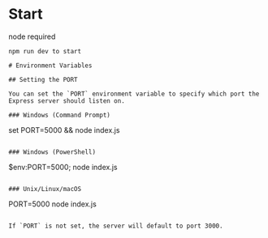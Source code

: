 # Start

node required

```
npm run dev to start

# Environment Variables

## Setting the PORT

You can set the `PORT` environment variable to specify which port the Express server should listen on.

### Windows (Command Prompt)

```

set PORT=5000 && node index.js

```

### Windows (PowerShell)

```

$env:PORT=5000; node index.js

```

### Unix/Linux/macOS

```

PORT=5000 node index.js

```

If `PORT` is not set, the server will default to port 3000.
```
